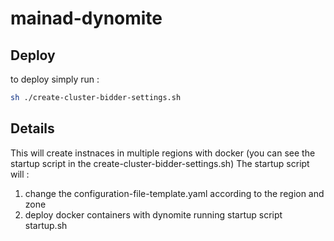 # mainad-dynomite

## Deploy

to deploy simply run :  

```bash
sh ./create-cluster-bidder-settings.sh

```

## Details

This will create instnaces in multiple regions with docker (you can see the startup script in the create-cluster-bidder-settings.sh)
The startup script will :
  1. change the configuration-file-template.yaml according to the region and zone
  2. deploy docker containers with dynomite running startup script startup.sh


